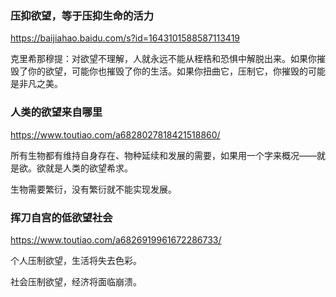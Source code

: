 ### 压抑欲望，等于压抑生命的活力
https://baijiahao.baidu.com/s?id=1643101588587113419

克里希那穆提：对欲望不理解，人就永远不能从桎梏和恐惧中解脱出来。如果你摧毁了你的欲望，可能你也摧毁了你的生活。如果你扭曲它，压制它，你摧毁的可能是非凡之美。

### 人类的欲望来自哪里
https://www.toutiao.com/a6828027818421518860/

所有生物都有维持自身存在、物种延续和发展的需要，如果用一个字来概况——就是欲。欲就是人类的欲望希求。

生物需要繁衍，没有繁衍就不能实现发展。

### 挥刀自宫的低欲望社会
https://www.toutiao.com/a6826919961672286733/

个人压制欲望，生活将失去色彩。

社会压制欲望，经济将面临崩溃。
